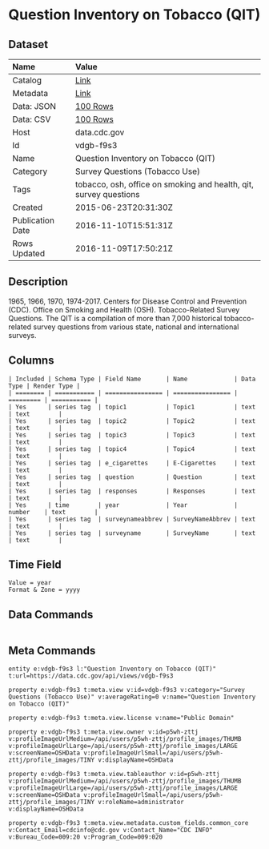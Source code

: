 # Question Inventory on Tobacco (QIT)

## Dataset

| Name | Value |
| :--- | :---- |
| Catalog | [Link](https://catalog.data.gov/dataset/question-inventory-on-tobacco-qit-39432) |
| Metadata | [Link](https://data.cdc.gov/api/views/vdgb-f9s3) |
| Data: JSON | [100 Rows](https://data.cdc.gov/api/views/vdgb-f9s3/rows.json?max_rows=100) |
| Data: CSV | [100 Rows](https://data.cdc.gov/api/views/vdgb-f9s3/rows.csv?max_rows=100) |
| Host | data.cdc.gov |
| Id | vdgb-f9s3 |
| Name | Question Inventory on Tobacco (QIT) |
| Category | Survey Questions (Tobacco Use) |
| Tags | tobacco, osh, office on smoking and health, qit, survey questions |
| Created | 2015-06-23T20:31:30Z |
| Publication Date | 2016-11-10T15:51:31Z |
| Rows Updated | 2016-11-09T17:50:21Z |

## Description

1965, 1966, 1970, 1974-2017. Centers for Disease Control and Prevention (CDC). Office on Smoking and Health (OSH). Tobacco-Related Survey Questions. The QIT is a compilation of more than 7,000 historical tobacco-related survey questions from various state, national and international surveys.

## Columns

```ls
| Included | Schema Type | Field Name       | Name             | Data Type | Render Type |
| ======== | =========== | ================ | ================ | ========= | =========== |
| Yes      | series tag  | topic1           | Topic1           | text      | text        |
| Yes      | series tag  | topic2           | Topic2           | text      | text        |
| Yes      | series tag  | topic3           | Topic3           | text      | text        |
| Yes      | series tag  | topic4           | Topic4           | text      | text        |
| Yes      | series tag  | e_cigarettes     | E-Cigarettes     | text      | text        |
| Yes      | series tag  | question         | Question         | text      | text        |
| Yes      | series tag  | responses        | Responses        | text      | text        |
| Yes      | time        | year             | Year             | number    | text        |
| Yes      | series tag  | surveynameabbrev | SurveyNameAbbrev | text      | text        |
| Yes      | series tag  | surveyname       | SurveyName       | text      | text        |
```

## Time Field

```ls
Value = year
Format & Zone = yyyy
```

## Data Commands

```ls
```

## Meta Commands

```ls
entity e:vdgb-f9s3 l:"Question Inventory on Tobacco (QIT)" t:url=https://data.cdc.gov/api/views/vdgb-f9s3

property e:vdgb-f9s3 t:meta.view v:id=vdgb-f9s3 v:category="Survey Questions (Tobacco Use)" v:averageRating=0 v:name="Question Inventory on Tobacco (QIT)"

property e:vdgb-f9s3 t:meta.view.license v:name="Public Domain"

property e:vdgb-f9s3 t:meta.view.owner v:id=p5wh-zttj v:profileImageUrlMedium=/api/users/p5wh-zttj/profile_images/THUMB v:profileImageUrlLarge=/api/users/p5wh-zttj/profile_images/LARGE v:screenName=OSHData v:profileImageUrlSmall=/api/users/p5wh-zttj/profile_images/TINY v:displayName=OSHData

property e:vdgb-f9s3 t:meta.view.tableauthor v:id=p5wh-zttj v:profileImageUrlMedium=/api/users/p5wh-zttj/profile_images/THUMB v:profileImageUrlLarge=/api/users/p5wh-zttj/profile_images/LARGE v:screenName=OSHData v:profileImageUrlSmall=/api/users/p5wh-zttj/profile_images/TINY v:roleName=administrator v:displayName=OSHData

property e:vdgb-f9s3 t:meta.view.metadata.custom_fields.common_core v:Contact_Email=cdcinfo@cdc.gov v:Contact_Name="CDC INFO" v:Bureau_Code=009:20 v:Program_Code=009:020
```